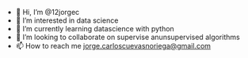 - 👋 Hi, I’m @12jorgec
- 👀 I’m interested in data science
- 🌱 I’m currently learning datascience with python
- 💞️ I’m looking to collaborate on supervise anunsupervised algorithms
- 📫 How to reach me jorge.carloscuevasnoriega@gmail.com

<!---
12jorgec/12jorgec is a ✨ special ✨ repository because its `README.md` (this file) appears on your GitHub profile.
You can click the Preview link to take a look at your changes.
--->
